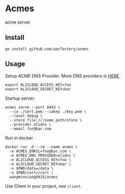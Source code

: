 # Acmes
acme server

## Install
```shell
go install github.com/aacfactory/acmes
```
## Usage
Setup ACME DNS Provider. More DNS providers is [HERE](https://go-acme.github.io/lego/dns/).
```shell
export ALICLOUD_ACCESS_KEY=foo
export ALICLOUD_SECRET_KEY=bar
```
Startup server.
```shell
acmes serve --port 8443 \
  --ca ./cert.pem --cakey ./key.pem \
  --level debug \
  --store file:///some_path/store \
  --provider alidns \
  --email for@bar.com 
```
Run in docker
```shell
docker run -d --rm --name acmes \
  -e ACMES_EMAIL=foo@bar.com \
  -e ACMES_DNS_PROVIDER=alidns \
  -e ALICLOUD_ACCESS_KEY=foo \
  -e ALICLOUD_SECRET_KEY=bar \
  -v $PWD/data=/data \
  -v $PWD/cert=/cert \
  wangminxiang0425/acmes
```
Use Client in your project, see `client`.